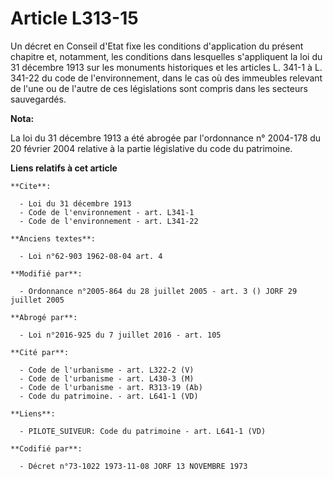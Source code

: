 # Article L313-15

Un décret en Conseil d'Etat fixe les conditions d'application du présent chapitre et, notamment, les conditions dans
lesquelles s'appliquent la loi du 31 décembre 1913 sur les monuments historiques et les articles L. 341-1 à L. 341-22 du code
de l'environnement, dans le cas où des immeubles relevant de l'une ou de l'autre de ces législations sont compris dans les
secteurs sauvegardés.

**Nota:**

La loi du 31 décembre 1913 a été abrogée par l'ordonnance n° 2004-178 du 20 février 2004 relative à la partie législative du
code du patrimoine.

**Liens relatifs à cet article**

	**Cite**:

	  - Loi du 31 décembre 1913
	  - Code de l'environnement - art. L341-1
	  - Code de l'environnement - art. L341-22

	**Anciens textes**:

	  - Loi n°62-903 1962-08-04 art. 4

	**Modifié par**:

	  - Ordonnance n°2005-864 du 28 juillet 2005 - art. 3 () JORF 29 juillet 2005

	**Abrogé par**:

	  - Loi n°2016-925 du 7 juillet 2016 - art. 105

	**Cité par**:

	  - Code de l'urbanisme - art. L322-2 (V)
	  - Code de l'urbanisme - art. L430-3 (M)
	  - Code de l'urbanisme - art. R313-19 (Ab)
	  - Code du patrimoine. - art. L641-1 (VD)

	**Liens**:

	  - PILOTE_SUIVEUR: Code du patrimoine - art. L641-1 (VD)

	**Codifié par**:

	  - Décret n°73-1022 1973-11-08 JORF 13 NOVEMBRE 1973
